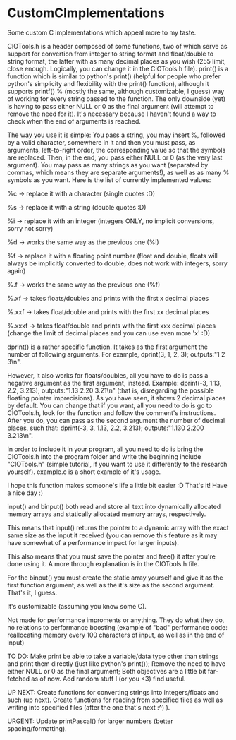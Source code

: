 # CustomCImplementations
Some custom C implementations which appeal more to my taste.



  CIOTools.h is a header composed of some functions, two of which serve as support for convertion from integer to string format and float/double to string format, the latter with as many decimal places as you wish (255 limit, close enough. Logically, you can change it in the CIOTools.h file).
print() is a function which is similar to python's print() (helpful for people who prefer python's simplicity and flexibility with the print() function), although it supports printf() %<char> (mostly the same, although customizable, I guess) way of working for every string passed to the function.
The only downside (yet) is having to pass either NULL or 0 as the final argument (will attempt to remove the need for it). It's necessary because I haven't found a way to check when the end of arguments is reached.


  The way you use it is simple: You pass a string, you may insert %, followed by a valid character, somewhere in it and then you must pass, as arguments, left-to-right order, the corresponding value so that the symbols are replaced. Then, in the end, you pass either NULL or 0 (as the very last argument). You may pass as many strings as you want (separated by commas, which means they are separate arguments!), as well as as many %<char> symbols as you want. Here is the list of currently implemented values:


%c     -> replace it with a character (single quotes :D)

%s     -> replace it with a string (double quotes :D)

%i     -> replace it with an integer (integers ONLY, no implicit conversions, sorry not sorry)

%d     -> works the same way as the previous one (%i)

%f     -> replace it with a floating point number (float and double, floats will always be implicitly converted to double, does not work with integers, sorry again)

%.f    -> works the same way as the previous one (%f)

%.xf   -> takes floats/doubles and prints with the first x decimal places

%.xxf  -> takes float/double and prints with the first xx decimal places

%.xxxf -> takes float/double and prints with the first xxx decimal places (change the limit of decimal places and you can use even more 'x' :D)



dprint() is a rather specific function. It takes as the first argument the number of following arguments. For example, dprint(3, 1, 2, 3); outputs:"1 2 3\n".


However, it also works for floats/doubles, all you have to do is pass a negative argument as the first argument, instead. Example: dprint(-3, 1.13, 2.2, 3.213); outputs:"1.13 2.20 3.21\n" (that is, disregarding the possible floating pointer imprecisions). As you have seen, it shows 2 decimal places by default. You can change that if you want, all you need to do is go to CIOTools.h, look for the function and follow the comment's instructions. After you do, you can pass as the second argument the number of decimal places, such that: dprint(-3, 3, 1.13, 2.2, 3.213); outputs:"1.130 2.200 3.213\n".



In order to include it in your program, all you need to do is bring the CIOTools.h into the program folder and write the beginning include "CIOTools.h" (simple tutorial, if you want to use it differently to the research yourself).
example.c is a short example of it's usage.


I hope this function makes someone's life a little bit easier :D
That's it! Have a nice day :)







input() and binput() both read and store all text into dynamically allocated memory arrays and statically allocated memory arrays, respectively.

This means that input() returns the pointer to a dynamic array with the exact same size as the input it received (you can remove this feature as it may have somewhat of a performance impact for larger inputs).

This also means that you must save the pointer and free() it after you're done using it. A more through explanation is in the CIOTools.h file.

For the binput() you must create the static array yourself and give it as the first function argument, as well as the it's size as the second argument. That's it, I guess.



It's customizable (assuming you know some C).


Not made for performance improments or anything. They do what they do, no relations to performance boosting (example of "bad" performance code: reallocating memory every 100 characters of input, as well as in the end of input)


TO DO:
Make print be able to take a variable/data type other than strings and print them directly (just like python's print());
Remove the need to have either NULL or 0 as the final argument;
Both objectives are a little bit far-fetched as of now.
Add random stuff I (or you <3) find useful.


UP NEXT:
Create functions for converting strings into integers/floats and such (up next).
Create functions for reading from specified files as well as writing into specified files (after the one that's next :^) ).


URGENT:
Update printPascal() for larger numbers (better spacing/formatting).
